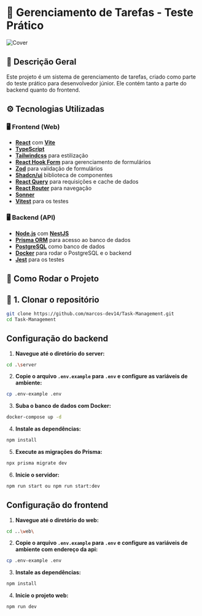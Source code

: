 # 📕 Gerenciamento de Tarefas - Teste Prático

![Cover](./web/.github/cover.png)

## 📌 Descrição Geral

Este projeto é um sistema de gerenciamento de tarefas, criado como parte do teste prático para desenvolvedor júnior. Ele contém tanto a parte do backend quanto do frontend.

## ⚙️ Tecnologias Utilizadas

### 🖥️ **Frontend (Web)**
- **[React](https://react.dev/)** com **[Vite](https://vite.dev/)**
- **[TypeScript](https://www.typescriptlang.org/)**
- **[Tailwindcss](https://tailwindcss.com/)** para estilização
- **[React Hook Form](https://react-hook-form.com/)** para gerenciamento de formulários
- **[Zod](https://zod.dev/)** para validação de formulários
- **[Shadcn/ui](https://ui.shadcn.com/)** biblioteca de componentes
- **[React Query](https://tanstack.com/query/latest)** para requisições e cache de dados
- **[React Router](https://reactrouter.com/)** para navegação
- **[Sonner](https://github.com/emilkowalski/sonner)** 
- **[Vitest](https://vitest.dev/)** para os testes

### 🖥️ **Backend (API)**
- **[Node.js](https://nodejs.org/)** com **[NestJS](https://nestjs.com/)**
- **[Prisma ORM](https://www.prisma.io/)** para acesso ao banco de dados
- **[PostgreSQL](https://www.postgresql.org/)** como banco de dados
- **[Docker](https://www.docker.com/)** para rodar o PostgreSQL e o backend
- **[Jest](https://jestjs.io/)** para os testes

## 🚀 **Como Rodar o Projeto**

## 🔹 **1. Clonar o repositório**
```sh
git clone https://github.com/marcos-dev14/Task-Management.git
cd Task-Management
```
## **Configuração do backend**

1. **Navegue até o diretório do server:**
  ```sh
  cd .\server
  ```

2. **Copie o arquivo `.env.example` para `.env` e configure as variáveis de ambiente:**
  ```sh
  cp .env-example .env
  ```

3. **Suba o banco de dados com Docker:**
  ```sh
  docker-compose up -d
  ```

4. **Instale as dependências:**
  ```sh
  npm install
  ```

5. **Execute as migrações do Prisma:**
  ```sh
  npx prisma migrate dev
  ```

6. **Inicie o servidor:**
  ```sh
  npm run start ou npm run start:dev
  ```

## **Configuração do frontend**

1. **Navegue até o diretório do web:**
  ```sh
  cd ..\web\
  ```

2. **Copie o arquivo `.env.example` para `.env` e configure as variáveis de ambiente com endereço da api:**
  ```sh
  cp .env-example .env
  ```

3. **Instale as dependências:**
  ```sh
  npm install
  ```

4. **Inicie o projeto web:**
  ```sh
  npm run dev
  ```
